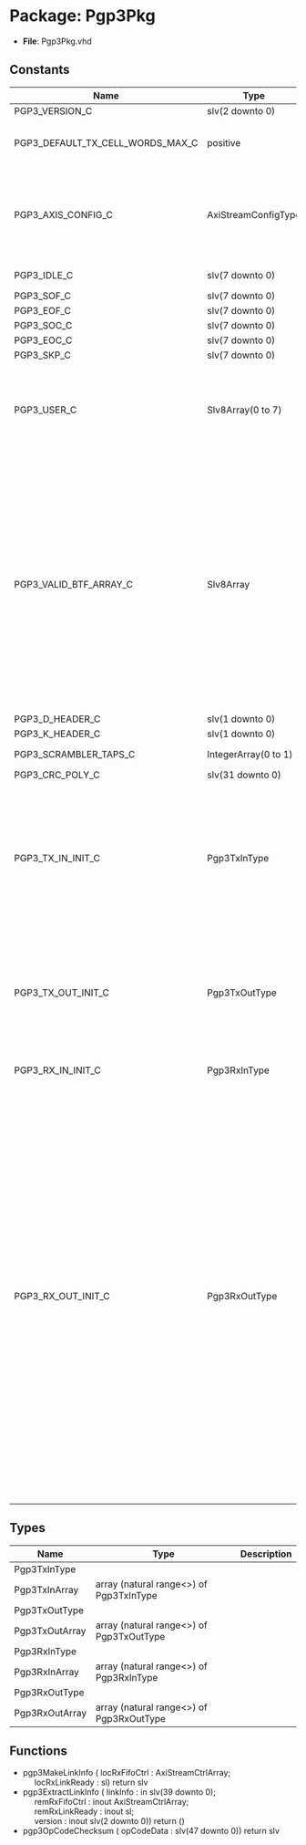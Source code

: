 # Package: Pgp3Pkg

- **File**: Pgp3Pkg.vhd
## Constants

| Name                             | Type                 | Value                                                                                                                                                                                                                                                                                                                                                                                                                                                                                                                                                                                                                                                                                                                                                                                                                                                                                                                                                                                                                                                                                                                                                                                                                                                                                                                                                                                                                                                                                                                                                                                                                                                                                                          | Description                      |
| -------------------------------- | -------------------- | -------------------------------------------------------------------------------------------------------------------------------------------------------------------------------------------------------------------------------------------------------------------------------------------------------------------------------------------------------------------------------------------------------------------------------------------------------------------------------------------------------------------------------------------------------------------------------------------------------------------------------------------------------------------------------------------------------------------------------------------------------------------------------------------------------------------------------------------------------------------------------------------------------------------------------------------------------------------------------------------------------------------------------------------------------------------------------------------------------------------------------------------------------------------------------------------------------------------------------------------------------------------------------------------------------------------------------------------------------------------------------------------------------------------------------------------------------------------------------------------------------------------------------------------------------------------------------------------------------------------------------------------------------------------------------------------------------------- | -------------------------------- |
| PGP3_VERSION_C                   | slv(2 downto 0)      |  "011"                                                                                                                                                                                                                                                                                                                                                                                                                                                                                                                                                                                                                                                                                                                                                                                                                                                                                                                                                                                                                                                                                                                                                                                                                                                                                                                                                                                                                                                                                                                                                                                                                                                                                                         |                                  |
| PGP3_DEFAULT_TX_CELL_WORDS_MAX_C | positive             |  128                                                                                                                                                                                                                                                                                                                                                                                                                                                                                                                                                                                                                                                                                                                                                                                                                                                                                                                                                                                                                                                                                                                                                                                                                                                                                                                                                                                                                                                                                                                                                                                                                                                                                                           |  Number of 64-bit words per cell |
| PGP3_AXIS_CONFIG_C               | AxiStreamConfigType  |        ssiAxiStreamConfig(          dataBytes => 8,<br><span style="padding-left:20px">          tKeepMode => TKEEP_COMP_C,<br><span style="padding-left:20px">          tUserMode => TUSER_FIRST_LAST_C,<br><span style="padding-left:20px">          tDestBits => 4,<br><span style="padding-left:20px">          tUserBits => 2)                                                                                                                                                                                                                                                                                                                                                                                                                                                                                                                                                                                                                                                                                                                                                                                                                                                                                                                                                                                                                                                                                                                                                                                                                                                                                                                                                                            |                                  |
| PGP3_IDLE_C                      | slv(7 downto 0)      |  X"99"                                                                                                                                                                                                                                                                                                                                                                                                                                                                                                                                                                                                                                                                                                                                                                                                                                                                                                                                                                                                                                                                                                                                                                                                                                                                                                                                                                                                                                                                                                                                                                                                                                                                                                         |  Define K code BTFs              |
| PGP3_SOF_C                       | slv(7 downto 0)      |  X"AA"                                                                                                                                                                                                                                                                                                                                                                                                                                                                                                                                                                                                                                                                                                                                                                                                                                                                                                                                                                                                                                                                                                                                                                                                                                                                                                                                                                                                                                                                                                                                                                                                                                                                                                         |                                  |
| PGP3_EOF_C                       | slv(7 downto 0)      |  X"55"                                                                                                                                                                                                                                                                                                                                                                                                                                                                                                                                                                                                                                                                                                                                                                                                                                                                                                                                                                                                                                                                                                                                                                                                                                                                                                                                                                                                                                                                                                                                                                                                                                                                                                         |                                  |
| PGP3_SOC_C                       | slv(7 downto 0)      |  X"CC"                                                                                                                                                                                                                                                                                                                                                                                                                                                                                                                                                                                                                                                                                                                                                                                                                                                                                                                                                                                                                                                                                                                                                                                                                                                                                                                                                                                                                                                                                                                                                                                                                                                                                                         |                                  |
| PGP3_EOC_C                       | slv(7 downto 0)      |  X"33"                                                                                                                                                                                                                                                                                                                                                                                                                                                                                                                                                                                                                                                                                                                                                                                                                                                                                                                                                                                                                                                                                                                                                                                                                                                                                                                                                                                                                                                                                                                                                                                                                                                                                                         |                                  |
| PGP3_SKP_C                       | slv(7 downto 0)      |  X"66"                                                                                                                                                                                                                                                                                                                                                                                                                                                                                                                                                                                                                                                                                                                                                                                                                                                                                                                                                                                                                                                                                                                                                                                                                                                                                                                                                                                                                                                                                                                                                                                                                                                                                                         |                                  |
| PGP3_USER_C                      | Slv8Array(0 to 7)    |  (X"78",<br><span style="padding-left:20px"> X"87",<br><span style="padding-left:20px"> X"2D",<br><span style="padding-left:20px"> X"D2",<br><span style="padding-left:20px"> X"1E",<br><span style="padding-left:20px"> X"E1",<br><span style="padding-left:20px"> X"B4",<br><span style="padding-left:20px"> X"4B")                                                                                                                                                                                                                                                                                                                                                                                                                                                                                                                                                                                                                                                                                                                                                                                                                                                                                                                                                                                                                                                                                                                                                                                                                                                                                                                                                                                          |                                  |
| PGP3_VALID_BTF_ARRAY_C           | Slv8Array            |  (       0  => PGP3_IDLE_C,<br><span style="padding-left:20px">       1  => PGP3_SOF_C,<br><span style="padding-left:20px">       2  => PGP3_EOF_C,<br><span style="padding-left:20px">       3  => PGP3_SOC_C,<br><span style="padding-left:20px">       4  => PGP3_EOC_C,<br><span style="padding-left:20px">       5  => PGP3_SKP_C,<br><span style="padding-left:20px">       6  => PGP3_USER_C(0),<br><span style="padding-left:20px">       7  => PGP3_USER_C(1),<br><span style="padding-left:20px">       8  => PGP3_USER_C(2),<br><span style="padding-left:20px">       9  => PGP3_USER_C(3),<br><span style="padding-left:20px">       10 => PGP3_USER_C(4),<br><span style="padding-left:20px">       11 => PGP3_USER_C(5),<br><span style="padding-left:20px">       12 => PGP3_USER_C(6),<br><span style="padding-left:20px">       13 => PGP3_USER_C(7))                                                                                                                                                                                                                                                                                                                                                                                                                                                                                                                                                                                                                                                                                                                                                                                                                                        |                                  |
| PGP3_D_HEADER_C                  | slv(1 downto 0)      |  "01"                                                                                                                                                                                                                                                                                                                                                                                                                                                                                                                                                                                                                                                                                                                                                                                                                                                                                                                                                                                                                                                                                                                                                                                                                                                                                                                                                                                                                                                                                                                                                                                                                                                                                                          |                                  |
| PGP3_K_HEADER_C                  | slv(1 downto 0)      |  "10"                                                                                                                                                                                                                                                                                                                                                                                                                                                                                                                                                                                                                                                                                                                                                                                                                                                                                                                                                                                                                                                                                                                                                                                                                                                                                                                                                                                                                                                                                                                                                                                                                                                                                                          |                                  |
| PGP3_SCRAMBLER_TAPS_C            | IntegerArray(0 to 1) |  (0 => 39,<br><span style="padding-left:20px"> 1 => 58)                                                                                                                                                                                                                                                                                                                                                                                                                                                                                                                                                                                                                                                                                                                                                                                                                                                                                                                                                                                                                                                                                                                                                                                                                                                                                                                                                                                                                                                                                                                                                                                                                                                        |                                  |
| PGP3_CRC_POLY_C                  | slv(31 downto 0)     |  X"04C11DB7"                                                                                                                                                                                                                                                                                                                                                                                                                                                                                                                                                                                                                                                                                                                                                                                                                                                                                                                                                                                                                                                                                                                                                                                                                                                                                                                                                                                                                                                                                                                                                                                                                                                                                                   |                                  |
| PGP3_TX_IN_INIT_C                | Pgp3TxInType         |  (       disable      => '0',<br><span style="padding-left:20px">       flowCntlDis  => '0',<br><span style="padding-left:20px">       resetTx      => '0',<br><span style="padding-left:20px">       skpInterval  => toSlv(5000,<br><span style="padding-left:20px"> 32),<br><span style="padding-left:20px">       opCodeEn     => '0',<br><span style="padding-left:20px">       opCodeNumber => (others => '0'),<br><span style="padding-left:20px">       opCodeData   => (others => '0'),<br><span style="padding-left:20px">       locData      => (others => '0'))                                                                                                                                                                                                                                                                                                                                                                                                                                                                                                                                                                                                                                                                                                                                                                                                                                                                                                                                                                                                                                                                                                                                     |                                  |
| PGP3_TX_OUT_INIT_C               | Pgp3TxOutType        |  (       locOverflow => (others => '0'),<br><span style="padding-left:20px">       locPause    => (others => '0'),<br><span style="padding-left:20px">       phyTxActive => '0',<br><span style="padding-left:20px">       linkReady   => '0',<br><span style="padding-left:20px">       opCodeReady => '0',<br><span style="padding-left:20px">       frameTx     => '0',<br><span style="padding-left:20px">       frameTxErr  => '0')                                                                                                                                                                                                                                                                                                                                                                                                                                                                                                                                                                                                                                                                                                                                                                                                                                                                                                                                                                                                                                                                                                                                                                                                                                                                       |                                  |
| PGP3_RX_IN_INIT_C                | Pgp3RxInType         |  (       loopback => (others => '0'),<br><span style="padding-left:20px">       resetRx  => '0')                                                                                                                                                                                                                                                                                                                                                                                                                                                                                                                                                                                                                                                                                                                                                                                                                                                                                                                                                                                                                                                                                                                                                                                                                                                                                                                                                                                                                                                                                                                                                                                                               |                                  |
| PGP3_RX_OUT_INIT_C               | Pgp3RxOutType        |  (       phyRxActive    => '0',<br><span style="padding-left:20px">       linkReady      => '0',<br><span style="padding-left:20px">       frameRx        => '0',<br><span style="padding-left:20px">       frameRxErr     => '0',<br><span style="padding-left:20px">       cellError      => '0',<br><span style="padding-left:20px">       linkDown       => '0',<br><span style="padding-left:20px">       linkError      => '0',<br><span style="padding-left:20px">       opCodeEn       => '0',<br><span style="padding-left:20px">       opCodeNumber   => (others => '0'),<br><span style="padding-left:20px">       opCodeData     => (others => '0'),<br><span style="padding-left:20px">       remLinkData    => (others => '0'),<br><span style="padding-left:20px">       remRxLinkReady => '0',<br><span style="padding-left:20px">       remRxOverflow  => (others => '0'),<br><span style="padding-left:20px">       remRxPause     => (others => '0'),<br><span style="padding-left:20px">       phyRxData      => (others => '0'),<br><span style="padding-left:20px">       phyRxHeader    => (others => '0'),<br><span style="padding-left:20px">       phyRxValid     => '0',<br><span style="padding-left:20px">       phyRxInit      => '0',<br><span style="padding-left:20px">       gearboxAligned => '0',<br><span style="padding-left:20px">       ebData         => (others => '0'),<br><span style="padding-left:20px">       ebHeader       => (others => '0'),<br><span style="padding-left:20px">       ebValid        => '0',<br><span style="padding-left:20px">       ebOverflow     => '0',<br><span style="padding-left:20px">       ebStatus       => (others => '0')) |                                  |
## Types

| Name           | Type                                      | Description |
| -------------- | ----------------------------------------- | ----------- |
| Pgp3TxInType   |                                           |             |
| Pgp3TxInArray  | array (natural range<>) of Pgp3TxInType   |             |
| Pgp3TxOutType  |                                           |             |
| Pgp3TxOutArray | array (natural range<>) of Pgp3TxOutType  |             |
| Pgp3RxInType   |                                           |             |
| Pgp3RxInArray  | array (natural range<>) of Pgp3RxInType   |             |
| Pgp3RxOutType  |                                           |             |
| Pgp3RxOutArray | array (natural range<>) of Pgp3RxOutType  |             |
## Functions
- pgp3MakeLinkInfo <font id="function_arguments">( locRxFifoCtrl  : AxiStreamCtrlArray;<br><span style="padding-left:20px"> locRxLinkReady : sl) </font> <font id="function_return">return slv </font>
- pgp3ExtractLinkInfo <font id="function_arguments">( linkInfo       : in    slv(39 downto 0);<br><span style="padding-left:20px"> remRxFifoCtrl  : inout AxiStreamCtrlArray;<br><span style="padding-left:20px"> remRxLinkReady : inout sl;<br><span style="padding-left:20px"> version        : inout slv(2 downto 0)) </font> <font id="function_return">return ()</font>
- pgp3OpCodeChecksum <font id="function_arguments">( opCodeData : slv(47 downto 0)) </font> <font id="function_return">return slv </font>
